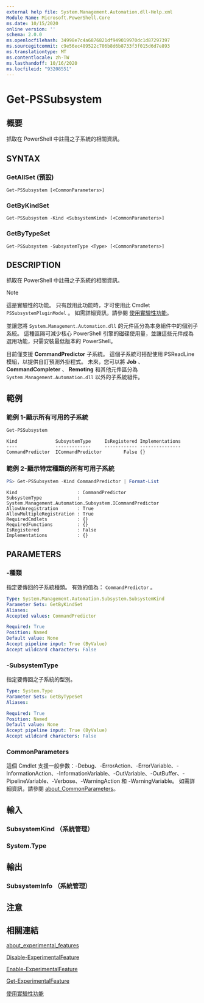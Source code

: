```yaml
---
external help file: System.Management.Automation.dll-Help.xml
Module Name: Microsoft.PowerShell.Core
ms.date: 10/15/2020
online version: ''
schema: 2.0.0
ms.openlocfilehash: 34998e7c4a6876821df949019970dc1d87297397
ms.sourcegitcommit: c9e56ec489522c706b8d6b8733f3f015d6d7e893
ms.translationtype: MT
ms.contentlocale: zh-TW
ms.lasthandoff: 10/16/2020
ms.locfileid: "93208551"
---
```

# Get-PSSubsystem

## 概要
抓取在 PowerShell 中註冊之子系統的相關資訊。

## SYNTAX

### GetAllSet (預設) 

```
Get-PSSubsystem [<CommonParameters>]
```

### GetByKindSet

```
Get-PSSubsystem -Kind <SubsystemKind> [<CommonParameters>]
```

### GetByTypeSet

```
Get-PSSubsystem -SubsystemType <Type> [<CommonParameters>]
```

## DESCRIPTION

抓取在 PowerShell 中註冊之子系統的相關資訊。

> [!NOTE]
> 這是實驗性的功能。 只有啟用此功能時，才可使用此 Cmdlet `PSSubsystemPluginModel` 。 如需詳細資訊，請參閱 [使用實驗性功能](/powershell/scripting/learn/experimental-features)。

並讓您將 `System.Management.Automation.dll` 的元件區分為本身組件中的個別子系統。 這種區隔可減少核心 PowerShell 引擎的磁碟使用量，並讓這些元件成為選用功能，只需安裝最低版本的 PowerShell。

目前僅支援 **CommandPredictor** 子系統。 這個子系統可搭配使用 PSReadLine 模組，以提供自訂預測外掛程式。 未來，您可以將 **Job** 、 **CommandCompleter** 、 **Remoting** 和其他元件區分為 `System.Management.Automation.dll` 以外的子系統組件。

## 範例

### 範例 1-顯示所有可用的子系統

```powershell
Get-PSSubsystem
```

```Output
Kind              SubsystemType     IsRegistered Implementations
----              -------------     ------------ ---------------
CommandPredictor  ICommandPredictor        False {}
```

### 範例 2-顯示特定種類的所有可用子系統

```powershell
PS> Get-PSSubsystem -Kind CommandPredictor | Format-List
```

```Output
Kind                      : CommandPredictor
SubsystemType             : System.Management.Automation.Subsystem.ICommandPredictor
AllowUnregistration       : True
AllowMultipleRegistration : True
RequiredCmdlets           : {}
RequiredFunctions         : {}
IsRegistered              : False
Implementations           : {}
```

## PARAMETERS

### -種類


指定要傳回的子系統種類。 有效的值為： `CommandPredictor` 。

```yaml
Type: System.Management.Automation.Subsystem.SubsystemKind
Parameter Sets: GetByKindSet
Aliases:
Accepted values: CommandPredictor

Required: True
Position: Named
Default value: None
Accept pipeline input: True (ByValue)
Accept wildcard characters: False
```

### -SubsystemType

指定要傳回之子系統的型別。

```yaml
Type: System.Type
Parameter Sets: GetByTypeSet
Aliases:

Required: True
Position: Named
Default value: None
Accept pipeline input: True (ByValue)
Accept wildcard characters: False
```

### CommonParameters

這個 Cmdlet 支援一般參數：-Debug、-ErrorAction、-ErrorVariable、-InformationAction、-InformationVariable、-OutVariable、-OutBuffer、-PipelineVariable、-Verbose、-WarningAction 和 -WarningVariable。 如需詳細資訊，請參閱 [about_CommonParameters](http://go.microsoft.com/fwlink/?LinkID=113216)。

## 輸入

### SubsystemKind （系統管理）

### System.Type

## 輸出

### SubsystemInfo （系統管理）

## 注意

## 相關連結

[about_experimental_features](about/about_experimental_features.md)

[Disable-ExperimentalFeature](Disable-ExperimentalFeature.md)

[Enable-ExperimentalFeature](Get-ExperimentalFeature.md)

[Get-ExperimentalFeature](Get-ExperimentalFeature.md)

[使用實驗性功能](/powershell/scripting/learn/experimental-features)
